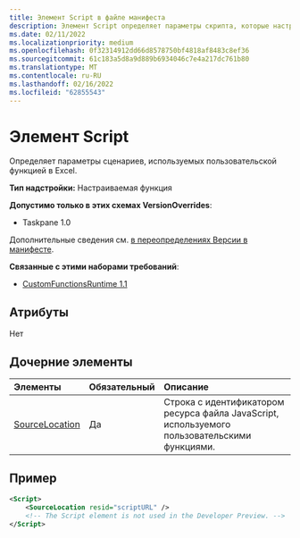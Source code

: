 ```yaml
---
title: Элемент Script в файле манифеста
description: Элемент Script определяет параметры скрипта, которые настраиваемая функция использует в Excel.
ms.date: 02/11/2022
ms.localizationpriority: medium
ms.openlocfilehash: 0f32314912dd66d8578750bf4818af8483c8ef36
ms.sourcegitcommit: 61c183a5d8a9d889b6934046c7e4a217dc761b80
ms.translationtype: MT
ms.contentlocale: ru-RU
ms.lasthandoff: 02/16/2022
ms.locfileid: "62855543"
---
```

# <a name="script-element"></a>Элемент Script

Определяет параметры сценариев, используемых пользовательской функцией в Excel.

**Тип надстройки:** Настраиваемая функция

**Допустимо только в этих схемах VersionOverrides**:

- Taskpane 1.0

Дополнительные сведения см. [в переопределениях Версии в манифесте](../../develop/add-in-manifests.md#version-overrides-in-the-manifest).

**Связанные с этими наборами требований**:

- [CustomFunctionsRuntime 1.1](../requirement-sets/custom-functions-requirement-sets.md)

## <a name="attributes"></a>Атрибуты

Нет

## <a name="child-elements"></a>Дочерние элементы

|Элементы  |  Обязательный  |  Описание  |
|:-----|:-----|:-----|
|  [SourceLocation](customfunctionssourcelocation.md)  |  Да  | Строка с идентификатором ресурса файла JavaScript, используемого пользовательскими функциями.|

## <a name="example"></a>Пример

```xml
<Script>
    <SourceLocation resid="scriptURL" />
    <!-- The Script element is not used in the Developer Preview. -->
</Script>
```
